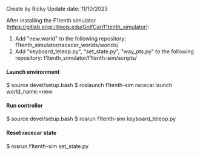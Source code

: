 Create by Ricky
Update date: 11/10/2023

After installing the F1tenth simulator (https://gitlab.engr.illinois.edu/GolfCar/f1tenth_simulator): 
1. Add "new.world" to the following repository: f1tenth_simulator/racecar_worlds/worlds/
2. Add "keyboard_teleop.py", "set_state.py", "way_pts.py" to the following repository: f1tenth_simulator/f1tenth-sim/scripts/

#### Launch environment
$ source devel/setup.bash
$ roslaunch f1tenth-sim racecar.launch world_name:=new

#### Run controller
$ source devel/setup.bash
$ rosrun f1tenth-sim keyboard_teleop.py

#### Reset racecar state
$ rosrun f1tenth-sim set_state.py
